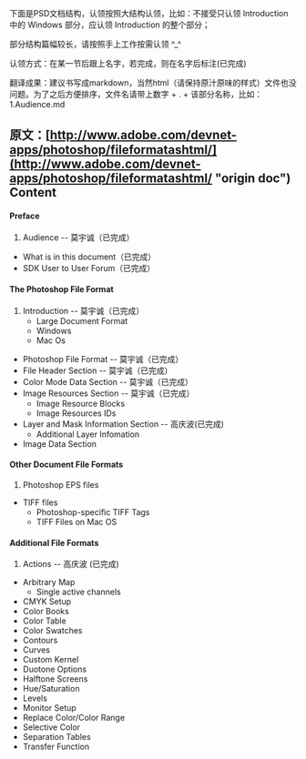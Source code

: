 下面是PSD文档结构，认领按照大结构认领，比如：不接受只认领 Introduction 中的 Windows 部分，应认领 Introduction 的整个部分；

部分结构篇幅较长，请按照手上工作按需认领 ^_^

认领方式：在某一节后跟上名字，若完成，则在名字后标注(已完成)

翻译成果：建议书写成markdown，当然html（请保持原汁原味的样式）文件也没问题。为了之后方便排序，文件名请带上数字 + . + 该部分名称，比如：1.Audience.md

原文：[http://www.adobe.com/devnet-apps/photoshop/fileformatashtml/](http://www.adobe.com/devnet-apps/photoshop/fileformatashtml/ "origin doc")
Content
-

#### Preface ####
1. Audience -- 莫宇诚（已完成）
- What is in this document（已完成）
- SDK User to User Forum（已完成）

#### The Photoshop File Format ####
1. Introduction -- 莫宇诚（已完成）
	- Large Document Format
	- Windows
	- Mac Os
- Photoshop File Format -- 莫宇诚（已完成）
- File Header Section -- 莫宇诚（已完成）
- Color Mode Data Section -- 莫宇诚（已完成）
- Image Resources Section -- 莫宇诚（已完成）
	- Image Resource Blocks
	- Image Resources IDs
- Layer and Mask Information Section -- 高庆波(已完成)
	- Additional Layer Infomation
- Image Data Section

#### Other Document File Formats ####
1. Photoshop EPS files
- TIFF files
	- Photoshop-specific TIFF Tags
	- TIFF Files on Mac OS

#### Additional File Formats ####
1. Actions -- 高庆波 (已完成)
- Arbitrary Map
	- Single active channels
- CMYK Setup
- Color Books
- Color Table
- Color Swatches
- Contours
- Curves
- Custom Kernel
- Duotone Options
- Halftone Screens
- Hue/Saturation
- Levels
- Monitor Setup
- Replace Color/Color Range
- Selective Color
- Separation Tables
- Transfer Function